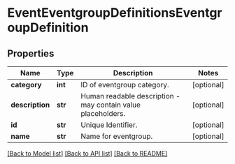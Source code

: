 # EventEventgroupDefinitionsEventgroupDefinition

## Properties
Name | Type | Description | Notes
------------ | ------------- | ------------- | -------------
**category** | **int** | ID of eventgroup category. | [optional] 
**description** | **str** | Human readable description - may contain value placeholders. | [optional] 
**id** | **str** | Unique Identifier. | [optional] 
**name** | **str** | Name for eventgroup. | [optional] 

[[Back to Model list]](../README.md#documentation-for-models) [[Back to API list]](../README.md#documentation-for-api-endpoints) [[Back to README]](../README.md)



